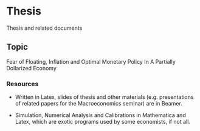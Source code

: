 Thesis
======

Thesis and related documents

## Topic

Fear of Floating, Inflation and Optimal Monetary Policy In A Partially Dollarized Economy

### Resources

+ Written in Latex, slides of thesis and other materials (e.g. presentations of related papers for
the Macroeconomics seminar) are in Beamer.

+ Simulation, Numerical Analysis and Calibrations in Mathematica and Latex, which are exotic
programs used by some economists, if not all.
